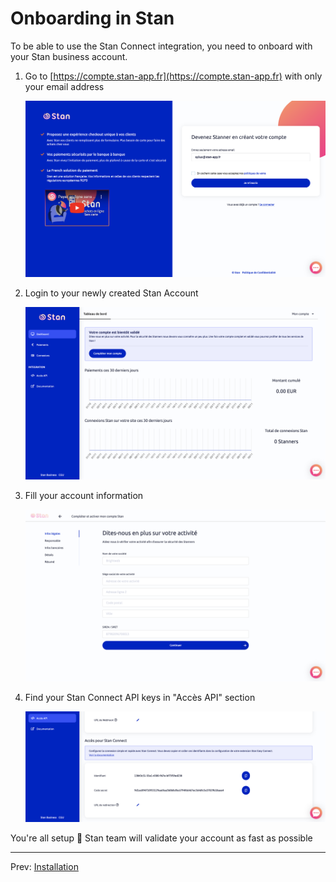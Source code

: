 # Onboarding in Stan

To be able to use the Stan Connect integration, you need to onboard with your Stan business account.

1. Go to [https://compte.stan-app.fr](https://compte.stan-app.fr) with only your email address

    ![](onboarding/1.signup.png)

1. Login to your newly created Stan Account

    ![](onboarding/2.login_dashboard.png)

1. Fill your account information

    ![](onboarding/3.fill_account.png)
    
1. Find your Stan Connect API keys in "Accès API" section

    ![](onboarding/4.stan_connect_api_keys.png)
    
You're all setup 🎉 Stan team will validate your account as fast as possible

---

Prev: [Installation](installation.md)
